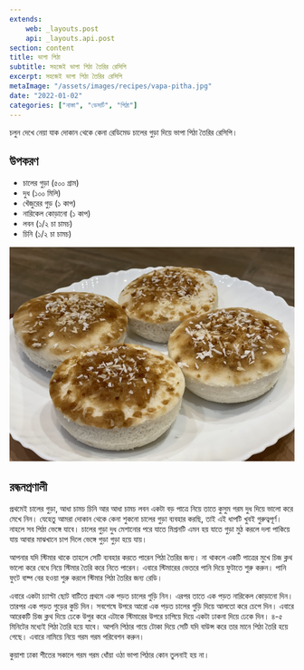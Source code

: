 ```yaml
---
extends:
    web: _layouts.post
    api: _layouts.api.post
section: content
title: ভাপা পিঠা
subtitle: সহজেই ভাপা পিঠা তৈরির রেসিপি
excerpt: সহজেই ভাপা পিঠা তৈরির রেসিপি
metaImage: "/assets/images/recipes/vapa-pitha.jpg"
date: "2022-01-02"
categories: ["নাস্তা", "ডেসার্ট", "পিঠা"]
---
```


চলুন দেখে নেয়া যাক দোকান থেকে কেনা রেডিমেড চালের গুড়া দিয়ে ভাপা পিঠা তৈরির রেসিপি।

## উপকরণ

- চালের গুড়া (৫০০ গ্রাম)
- দুধ (১০০ মিলি)
- খেঁজুরের গুড় (১ কাপ)
- নারিকেল কোড়ানো (১ কাপ)
- লবন (১/২ চা চামচ)
- চিনি (১/২ চা চামচ)

![ভাপা পিঠা](/assets/images/recipes/vapa-pitha.jpg)

## রন্ধনপ্রণালী

প্রথমেই চালের গুড়া, আধা চামচ চিনি আর আধা চামচ লবন একটা বড় পাত্রে নিয়ে তাতে কুসুম গরম দুধ দিয়ে
ভালো করে মেখে নিন। যেহেতু আমরা দোকান থেকে কেনা শুকনো চালের গুড়া ব্যবহার করছি, তাই এই ধাপটি খুবই
গুরুত্বপূর্ণ। নাহলে সব পিঠা ভেঙ্গে যাবে। চালের গুড়া দুধ মেশানোর পরে যাতে মিশ্রনটি এমন হয় যাতে গুড়া মুঠ
করলে দলা পাকিয়ে যায় আবার মাঝখানে চাপ দিলে ভেঙ্গে গুড়া গুড়া হয়ে যায়।

আপনার যদি স্টিমার থাকে তাহলে সেটি ব্যবহার করতে পারেন পিঠা তৈরির জন্য। না থাকলে একটি পাত্রের মুখে চিজ
ক্লথ ভালো করে বেধে নিয়ে স্টিমার তৈরি করে নিতে পারেন। এবারে স্টিমারের ভেতরে পানি দিয়ে ফুটাতে শুরু করুন।
পানি ফুটে বাষ্প বের হওয়া শুরু করলে স্টিমার পিঠা তৈরির জন্য রেডি।

এবারে একটা চ্যাপ্টা ছোট বাটিতে প্রথমে এক পড়ত চালের গুড়ি নিন। এরপর তাতে এক পড়ত নারিকেল কোড়ানো
দিন। তারপর এক পড়ত গুড়ের কুচি দিন। সবশেষে উপরে আরো এক পড়ত চালের গুড়ি দিয়ে আলতো করে চেপে
দিন। এবারে আরেকটি চিজ ক্লথ দিয়ে ঢেকে উপুর করে এটাকে স্টিমারের উপরে চাপিয়ে দিয়ে একটা ঢাকনা দিয়ে ঢেকে
দিন। ৪-৫ মিনিটের মধ্যেই পিঠা তৈরি হয়ে যাবে। আপনি পিঠার গায়ে টোকা দিয়ে সেটি যদি বাউন্স করে তার মানে
পিঠা তৈরি হয়ে গেছে। এবারে নামিয়ে নিয়ে গরম গরম পরিবেশন করুন।

কুয়াশা ঢাকা শীতের সকালে গরম গরম ধোঁয়া ওঠা ভাপা পিঠার কোন তুলনাই হয় না।
